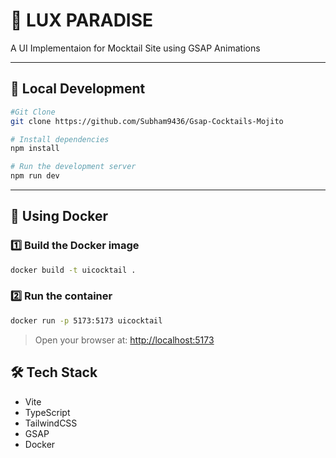 # 🚀 LUX PARADISE

A UI Implementaion for Mocktail Site using GSAP Animations 

---

## 🧪 Local Development

```bash
#Git Clone
git clone https://github.com/Subham9436/Gsap-Cocktails-Mojito

# Install dependencies
npm install

# Run the development server
npm run dev
```

---

## 🐳 Using Docker

### 1️⃣ Build the Docker image

```bash
docker build -t uicocktail .
```

### 2️⃣ Run the container

```bash
docker run -p 5173:5173 uicocktail
```

> Open your browser at: [http://localhost:5173](http://localhost:5173)




## 🛠 Tech Stack

- Vite
- TypeScript
- TailwindCSS
- GSAP
- Docker

